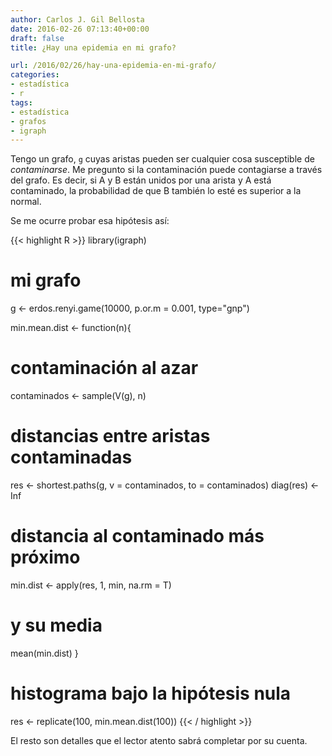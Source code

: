 ```yaml
---
author: Carlos J. Gil Bellosta
date: 2016-02-26 07:13:40+00:00
draft: false
title: ¿Hay una epidemia en mi grafo?

url: /2016/02/26/hay-una-epidemia-en-mi-grafo/
categories:
- estadística
- r
tags:
- estadística
- grafos
- igraph
---
```


Tengo un grafo, `g` cuyas aristas pueden ser cualquier cosa susceptible de _contaminarse_. Me pregunto si la contaminación puede contagiarse a través del grafo. Es decir, si A y B están unidos por una arista y A está contaminado, la probabilidad de que B también lo esté es superior a la normal.

Se me ocurre probar esa hipótesis así:

{{< highlight R >}}
library(igraph)

# mi grafo
g <- erdos.renyi.game(10000,
  p.or.m = 0.001, type="gnp")

min.mean.dist <- function(n){
  # contaminación al azar
  contaminados <- sample(V(g), n)

  # distancias entre aristas contaminadas
  res <- shortest.paths(g,
    v = contaminados, to = contaminados)
  diag(res) <- Inf

  # distancia al contaminado más próximo
  min.dist <- apply(res, 1, min, na.rm = T)

  # y su media
  mean(min.dist)
}

# histograma bajo la hipótesis nula
res <- replicate(100, min.mean.dist(100))
{{< / highlight >}}

El resto son detalles que el lector atento sabrá completar por su cuenta.

